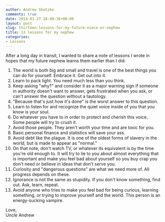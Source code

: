 ```yaml
---
author: Andrew Skotzko
comments: true
date: 2014-01-27 18:40:36+00:00
layout: post
slug: thirteen-lessons-for-my-future-niece-or-nephew
title: 13 lessons for my nephew
categories:
- Lessons
---
```


After a long day in transit, I wanted to share a note of lessons I wrote in hopes that my future nephew learns them earlier than I did:

  1. The world is both big and small and travel is one of the best things you can do for yourself. Embrace it. Get out into it.
  1. Learn to pack light. You need much less than you think.
  1. Keep asking "why?" and consider it as a major warning sign if someone in authority doesn't want to answer, gets frustrated when you ask, or can't answer the question without a tautology.
  1. "Because that's just how it's done" is the worst answer to this question.
  1. Learn to listen for and recognize the quiet voice inside of you that you know is your soul.
  1. Do whatever you have to in order to protect and cherish this voice. Some people will try to crush it.
  1. Avoid those people. They aren't worth your time and are toxic for you.
  1. Basic personal finance and statistics will save your ass.
  1. Avoid debt like the plague. It is one of the oldest forms of slavery in the world, but is made to appear as "normal."
  1. On that note, don't watch TV, or whatever its equivalent is by the time you're old enough to. It will try to lie to you about almost everything that is important and make you feel bad about yourself so you buy crap you don't need or believe in ideas that don't serve you.
  1. Curiosity and "dangerous questions" are what we need more of. All progress depends on these.
  1. Ignorance is not the same as stupidity. If you don't know something, find out. Ask, learn, repeat.
  1. Avoid anyone who tries to make you feel bad for being curious, learning something, or trying to improve yourself and the world. This person is an energy-sucking vampire.

Love,<br>
Uncle Andrew
